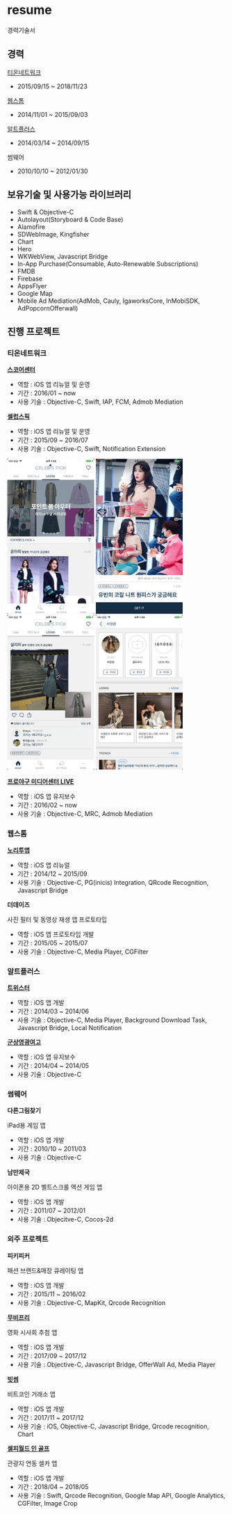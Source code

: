 # resume
경력기술서

## 경력

[티온네트워크](http://www.tionnet.com/)
- 2015/09/15 ~ 2018/11/23

[웹스톰](http://nori2app.com/help/introduce.php)
- 2014/11/01 ~ 2015/09/03

[알트플러스](http://www.altplus.kr/company.php)
- 2014/03/14 ~ 2014/09/15

썸웨어
- 2010/10/10 ~ 2012/01/30


## 보유기술 및 사용가능 라이브러리

- Swift & Objective-C
- Autolayout(Storyboard & Code Base)
- Alamofire
- SDWebImage, Kingfisher
- Chart
- Hero
- WKWebView, Javascript Bridge
- In-App Purchase(Consumable, Auto-Renewable Subscriptions)
- FMDB
- Firebase
- AppsFlyer
- Google Map
- Mobile Ad Mediation(AdMob, Cauly, IgaworksCore, InMobiSDK, AdPopcornOfferwall)



## 진행 프로젝트

### 티온네트워크

**[스코어센터](https://itunes.apple.com/us/app/스코어센터-live/id819827050?l=ko&ls=1&mt=8)**
* 역할 : iOS 앱 리뉴얼 및 운영
* 기간 : 2016/01 ~ now
* 사용 기술 : Objective-C, Swift, IAP, FCM, Admob Mediation

**[셀럽스픽](https://itunes.apple.com/us/app/celebs-pick-셀럽스픽/id1016352526?l=ko&ls=1&mt=8)**
* 역할 : iOS 앱 리뉴얼 및 운영
* 기간 : 2015/09 ~ 2016/07
* 사용 기술 : Objective-C, Swift, Notification Extension

<img src="https://github.com/windowbig/resume/blob/master/images/celebspick/Screen%20Shot%202018-03-29%20at%20%EC%98%A4%ED%9B%84%201.55.26.png?raw=true" width="200"/> <img src="https://github.com/windowbig/resume/blob/master/images/celebspick/Screen%20Shot%202018-03-29%20at%20%EC%98%A4%ED%9B%84%201.55.42.png?raw=true" width="200"/> <img src="https://github.com/windowbig/resume/blob/master/images/celebspick/Screen%20Shot%202018-03-29%20at%20%EC%98%A4%ED%9B%84%201.55.59.png?raw=true" width="200"/> <img src="https://github.com/windowbig/resume/blob/master/images/celebspick/Screen%20Shot%202018-03-29%20at%20%EC%98%A4%ED%9B%84%201.56.21.png?raw=true" width="200"/> 


**[프로야구 미디어센터 LIVE](https://itunes.apple.com/us/app/프로야구-미디어센터-live/id515155553?l=ko&ls=1&mt=8)**
* 역할 : iOS 앱 유지보수
* 기간 : 2016/02 ~ now
* 사용 기술 : Objective-C, MRC, Admob Mediation

### 웹스톰

**[노리투앱](https://itunes.apple.com/kr/app/%EB%85%B8%EB%A6%AC%ED%88%AC%EC%95%B1-noritoapp/id671363096?mt=8)**
* 역할 : iOS 앱 리뉴얼
* 기간 : 2014/12 ~ 2015/09
* 사용 기술 : Objective-C, PG(inicis) Integration, QRcode Recognition, Javascript Bridge

**더데이즈**

사진 필터 및 동영상 재생 앱 프로토타입 
* 역할 : iOS 앱 프로토타입 개발 
* 기간 : 2015/05 ~ 2015/07
* 사용 기술 : Objective-C, Media Player, CGFilter


### 알트플러스
**[트위스터](https://appadvice.com/app/ed-8a-b8-ec-9c-84-ec-8a-a4-ed...twister/871728608)**
* 역할 : iOS 앱 개발 
* 기간 : 2014/03 ~ 2014/06
* 사용 기술 : Objective-C, Media Player, Background Download Task, Javascript Bridge, Local Notification

**[군상영광여고](https://itunes.apple.com/at/app/군산영광여고-2-0/id1235823791?mt=8)**
* 역할 : iOS 앱 유지보수
* 기간 : 2014/04 ~ 2014/05
* 사용 기술 : Objective-C


### 썸웨어
**다른그림찾기**

iPad용 게임 앱
* 역할 : iOS 앱 개발 
* 기간 : 2010/10 ~ 2011/03
* 사용 기술 : Objective-C 

**남만제국**

아이폰용 2D 벨트스크롤 액션 게임 앱
* 역할 : iOS 앱 개발
* 기간 : 2011/07 ~ 2012/01
* 사용 기술 : Objecitve-C, Cocos-2d


### 외주 프로젝트
**피키피커**

패션 브랜드&매장 큐레이팅 앱 
* 역할 : iOS 앱 개발
* 기간 : 2015/11 ~ 2016/02 
* 사용 기술 : Objective-C, MapKit, Qrcode Recognition

**[무비프리](https://itunes.apple.com/us/app/moviepre-무비프리/id892283001?l=ko&ls=1&mt=8)**

영화 시사회 추첨 앱
* 역할 : iOS 앱 개발
* 기간 : 2017/09 ~ 2017/12
* 사용 기술 : Objective-C, Javascript Bridge, OfferWall Ad, Media Player

**[빗썸](https://itunes.apple.com/kr/app/빗썸/id1299421592?mt=8)**

비트코인 거래소 앱
* 역할 : iOS 앱 개발
* 기간 : 2017/11 ~ 2017/12
* 사용 기술 : iOS, Objective-C, Javascript Bridge, Qrcode recognition, Chart

**[셀피월드 인 골프](https://itunes.apple.com/us/app/셀피월드-인-골프/id1387405811?l=ko&ls=1&mt=8)**

관광지 연동 셀카 앱
* 역할 : iOS 앱 개발
* 기간 : 2018/04 ~ 2018/05
* 사용 기술 : Swift, Qrcode Recognition, Google Map API, Google Analytics, CGFilter, Image Crop



